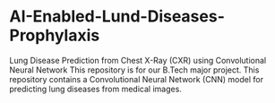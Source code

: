 # AI-Enabled-Lund-Diseases-Prophylaxis
Lung Disease Prediction from Chest X-Ray (CXR) using Convolutional Neural Network This repository is for our B.Tech major project. This repository contains a Convolutional Neural Network (CNN) model for predicting lung diseases from medical images. 
